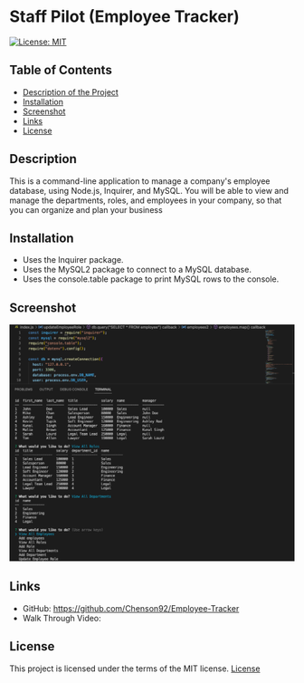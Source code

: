 # Staff Pilot (Employee Tracker)

[![License: MIT](https://img.shields.io/badge/License-MIT-yellow.svg)](https://opensource.org/licenses/MIT)

## Table of Contents

- [Description of the Project](#description)
- [Installation](#installation)
- [Screenshot](#screenshot)
- [Links](#links)
- [License](#license)

## Description

This is a command-line application to manage a company's employee database, using Node.js, Inquirer, and MySQL. You will be able to view and manage the departments, roles, and employees in your company, so that you can organize and plan your business

## Installation

- Uses the Inquirer package.
- Uses the MySQL2 package to connect to a MySQL database.
- Uses the console.table package to print MySQL rows to the console.

## Screenshot

![employee](./Assets/employee.png)

## Links

- GitHub: https://github.com/Chenson92/Employee-Tracker
- Walk Through Video:

## License

This project is licensed under the terms of the MIT license.
[License](https://opensource.org/licenses/MIT)
